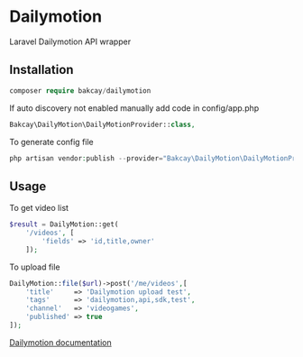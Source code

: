 # Dailymotion

Laravel Dailymotion API wrapper

## Installation
```php
composer require bakcay/dailymotion
```

If auto discovery not enabled manually add code in config/app.php

```php
Bakcay\DailyMotion\DailyMotionProvider::class,
```


To generate config file

```php 
php artisan vendor:publish --provider="Bakcay\DailyMotion\DailyMotionProvider"
```


## Usage

To get  video list
```php
$result = DailyMotion::get( 
    '/videos', [
        'fields' => 'id,title,owner'
    ]);
```

To upload file

```php
DailyMotion::file($url)->post('/me/videos',[
    'title'     => 'Dailymotion upload test',
    'tags'      => 'dailymotion,api,sdk,test',
    'channel'   => 'videogames',
    'published' => true
]);
```


[Dailymotion documentation](https://developer.dailymotion.com/)
